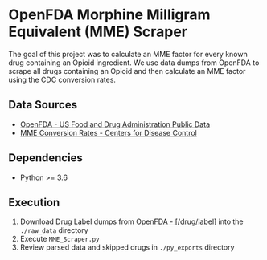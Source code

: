 # OpenFDA Morphine Milligram Equivalent (MME) Scraper

The goal of this project was to calculate an MME factor for every known drug containing an Opioid ingredient.
We use data dumps from OpenFDA to scrape all drugs containing an Opioid and then calculate an MME factor using the CDC conversion rates.


## Data Sources
- [OpenFDA - US Food and Drug Administration Public Data]()
- [MME Conversion Rates - Centers for Disease Control]()

## Dependencies
- Python >= 3.6

## Execution
1. Download Drug Label dumps from [OpenFDA - [/drug/label]](https://open.fda.gov/downloads/#Human%20Drug%20Label) into the `./raw_data` directory
2. Execute `MME_Scraper.py`
3. Review parsed data and skipped drugs in `./py_exports` directory